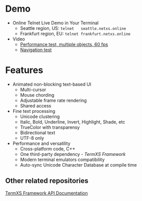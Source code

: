 # Demo
- Online Telnet Live Demo in Your Terminal
  - Seattle   region, US: `telnet   seattle.netxs.online`
  - Frankfurt region, EU: `telnet frankfurt.netxs.online`
- Video
  - [Performance test, multiple objects, 60 fps](https://youtu.be/mQVOlCJZZ4w)
  - [Navigation test](https://youtu.be/5h1fJ-es8kQ)

# Features
- Animated non-blocking text-based UI
  - Multi-cursor
  - Mouse chording
  - Adjustable frame rate rendering
  - Shared access
- Fine text processing
  - Unicode clustering
  - Italic, Bold, Underline, Invert, Highlight, Shade, etc
  - TrueColor with transparensy
  - Bidirectional text
  - UTF-8 only
- Performance and versatility  
  - Cross-platform code, C++
  - One third-party dependency - _TermXS Framework_
  - Modern terminal emulators compatibility
  - Auto-sync Unicode Character Database at compile time

## Other related repositories
[TermXS Framework API Documentation](https://github.com/netxs-group/TermXS-Docs)
